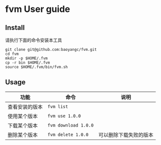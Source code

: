 # fvm User guide

## Install

请执行下面的命令安装本工具

```shell
git clone git@github.com:baoyangc/fvm.git
cd fvm
mkdir -p $HOME/.fvm
cp -r bin $HOME/.fvm
source $HOME/.fvm/bin/fvm.sh
```

## Usage

| 功能           | 命令                 | 说明                   |
| -------------- | -------------------- | ---------------------- |
| 查看安装的版本 | `fvm list`           |                        |
| 使用某个版本   | `fvm use 1.0.0`      |                        |
| 下载某个版本   | `fvm download 1.0.0` |                        |
| 删除某个版本   | `fvm delete 1.0.0`   | 可以删除下载失败的版本 |


